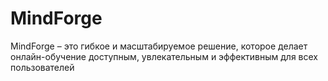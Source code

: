 # MindForge
MindForge – это гибкое и масштабируемое решение, которое делает онлайн-обучение доступным, увлекательным и эффективным для всех пользователей
